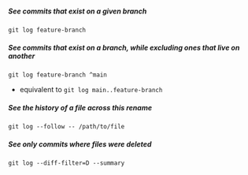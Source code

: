 
##### See commits that exist on a given branch
`git log feature-branch`

##### See commits that exist on a branch, while excluding ones that live on another
`git log feature-branch ^main`
- equivalent to `git log main..feature-branch`

##### See the history of a file across this rename
`git log --follow -- /path/to/file`

##### See only commits where files were deleted
`git log --diff-filter=D --summary`